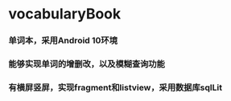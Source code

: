 # vocabularyBook


### 单词本，采用Android 10环境
### 能够实现单词的增删改，以及模糊查询功能
### 有横屏竖屏，实现fragment和listview，采用数据库sqlLit
